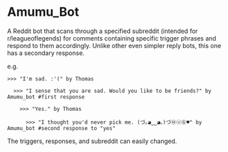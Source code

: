 Amumu_Bot
=============

  A Reddit bot that scans through a specified subreddit (intended for r/leagueoflegends) for comments containing specific trigger phrases and respond to them accordingly. Unlike other even simpler reply bots, this one has a secondary response.
  
  e.g. 

    >>> "I'm sad. :'(" by Thomas
  
      >>> "I sense that you are sad. Would you like to be friends?" by Amumu_bot #first response
    
        >>> "Yes." by Thomas
      
          >>> "I thought you'd never pick me. (づ｡◕‿‿◕｡)づⒽⓤⒼ♥" by Amumu_bot #second response to "yes"
        

The triggers, responses, and subreddit can easily changed.
        

